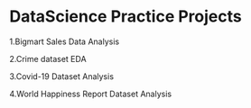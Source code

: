 # DataScience Practice Projects

1.Bigmart Sales Data Analysis

2.Crime dataset EDA 

3.Covid-19 Dataset Analysis

4.World Happiness Report Dataset Analysis

